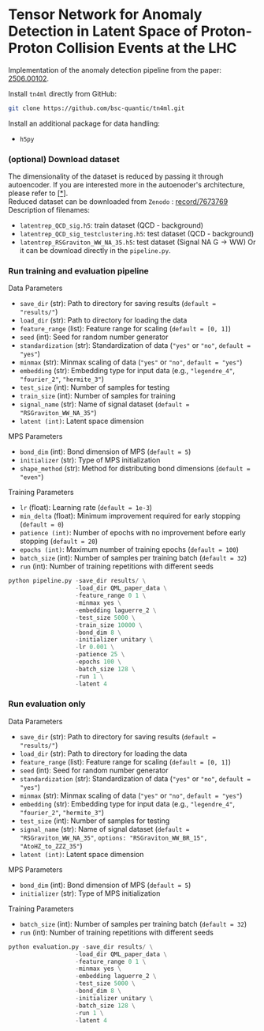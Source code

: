 # Tensor Network for Anomaly Detection in Latent Space of Proton-Proton Collision Events at the LHC

Implementation of the anomaly detection pipeline from the paper: [2506.00102](https://arxiv.org/abs/2506.00102v1).


Install `tn4ml` directly from GitHub:
```bash
git clone https://github.com/bsc-quantic/tn4ml.git
```


Install an additional package for data handling:
  - `h5py`

### (optional) Download dataset
The dimensionality of the dataset is reduced by passing it through autoencoder. If you are interested more in the autoenoder's architecture, please refer to [[\*]](https://www.nature.com/articles/s42005-024-01811-6).\
Reduced dataset can be downloaded from `Zenodo` :
[record/7673769](https://zenodo.org/record/7673769)\
Description of filenames:
  - `latentrep_QCD_sig.h5`: train dataset (QCD - background)
  - `latentrep_QCD_sig_testclustering.h5`: test dataset (QCD - background)
  - `latentrep_RSGraviton_WW_NA_35.h5`: test dataset (Signal $\mathrm{NA \ G \rightarrow WW}$)
Or it can be download directly in the `pipeline.py`.

### Run training and evaluation pipeline
Data Parameters
- `save_dir` (str): Path to directory for saving results (`default = "results/"`)
- `load_dir` (str): Path to directory for loading the data
- `feature_range` (list): Feature range for scaling (`default = [0, 1]`)
- `seed` (int): Seed for random number generator
- `standardization` (str): Standardization of data (`"yes"` or `"no"`, `default = "yes"`)
- `minmax` (str): Minmax scaling of data (`"yes"` or `"no"`, `default = "yes"`)
- `embedding` (str): Embedding type for input data (e.g., `"legendre_4"`, `"fourier_2"`, `"hermite_3"`)
- `test_size` (int): Number of samples for testing
- `train_size` (int): Number of samples for training
- `signal_name` (str): Name of signal dataset (`default = "RSGraviton_WW_NA_35"`)
- `latent (int)`: Latent space dimension

MPS Parameters
- `bond_dim` (int): Bond dimension of MPS (`default = 5`)
- `initializer` (str): Type of MPS initialization
- `shape_method` (str): Method for distributing bond dimensions (`default = "even"`)

Training Parameters
- `lr` (float): Learning rate (`default = 1e-3`)
- `min_delta` (float): Minimum improvement required for early stopping (`default = 0`)
- `patience (int)`: Number of epochs with no improvement before early stopping (`default = 20`)
- `epochs (int)`: Maximum number of training epochs (`default = 100`)
- `batch_size` (int): Number of samples per training batch (`default = 32`)
- `run` (int): Number of training repetitions with different seeds

```python
python pipeline.py -save_dir results/ \
                   -load_dir QML_paper_data \
                   -feature_range 0 1 \
                   -minmax yes \
                   -embedding laguerre_2 \
                   -test_size 5000 \
                   -train_size 10000 \
                   -bond_dim 8 \
                   -initializer unitary \
                   -lr 0.001 \
                   -patience 25 \
                   -epochs 100 \
                   -batch_size 128 \
                   -run 1 \
                   -latent 4
```

### Run evaluation only
Data Parameters
- `save_dir` (str): Path to directory for saving results (`default = "results/"`)
- `load_dir` (str): Path to directory for loading the data
- `feature_range` (list): Feature range for scaling (`default = [0, 1]`)
- `seed` (int): Seed for random number generator
- `standardization` (str): Standardization of data (`"yes"` or `"no"`, `default = "yes"`)
- `minmax` (str): Minmax scaling of data (`"yes"` or `"no"`, `default = "yes"`)
- `embedding` (str): Embedding type for input data (e.g., `"legendre_4"`, `"fourier_2"`, `"hermite_3"`)
- `test_size` (int): Number of samples for testing
- `signal_name` (str): Name of signal dataset (`default = "RSGraviton_WW_NA_35"`, `options: "RSGraviton_WW_BR_15", "AtoHZ_to_ZZZ_35"`)
- `latent (int)`: Latent space dimension

MPS Parameters
- `bond_dim` (int): Bond dimension of MPS (`default = 5`)
- `initializer` (str): Type of MPS initialization

Training Parameters
- `batch_size` (int): Number of samples per training batch (`default = 32`)
- `run` (int): Number of training repetitions with different seeds

```python
python evaluation.py -save_dir results/ \
                   -load_dir QML_paper_data \
                   -feature_range 0 1 \
                   -minmax yes \
                   -embedding laguerre_2 \
                   -test_size 5000 \
                   -bond_dim 8 \
                   -initializer unitary \
                   -batch_size 128 \
                   -run 1 \
                   -latent 4
```